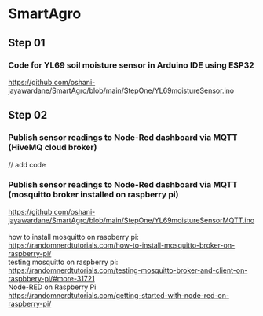 # SmartAgro
## Step 01
### Code for YL69 soil moisture sensor in Arduino IDE using ESP32
https://github.com/oshani-jayawardane/SmartAgro/blob/main/StepOne/YL69moistureSensor.ino
## Step 02
### Publish sensor readings to Node-Red dashboard via MQTT (HiveMQ cloud broker)
// add code
### Publish sensor readings to Node-Red dashboard via MQTT (mosquitto broker installed on raspberry pi)
https://github.com/oshani-jayawardane/SmartAgro/blob/main/StepOne/YL69moistureSensorMQTT.ino <br /><br />
how to install mosquitto on raspberry pi: <br />
https://randomnerdtutorials.com/how-to-install-mosquitto-broker-on-raspberry-pi/ <br />
testing mosquitto on raspberry pi: <br />
https://randomnerdtutorials.com/testing-mosquitto-broker-and-client-on-raspbbery-pi/#more-31721 <br />
Node-RED on Raspberry Pi <br />
https://randomnerdtutorials.com/getting-started-with-node-red-on-raspberry-pi/ <br />
